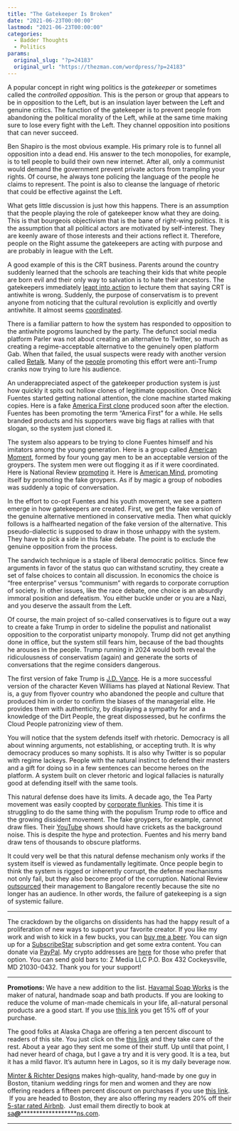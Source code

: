 ```yaml
---
title: "The Gatekeeper Is Broken"
date: "2021-06-23T00:00:00"
lastmod: "2021-06-23T00:00:00"
categories:
  - Badder Thoughts
  - Politics
params:
  original_slug: "?p=24183"
  original_url: "https://thezman.com/wordpress/?p=24183"
---
```


A popular concept in right wing politics is the *gatekeeper* or
sometimes called the *controlled opposition*. This is the person or
group that appears to be in opposition to the Left, but is an insulation
layer between the Left and genuine critics. The function of the
gatekeeper is to prevent people from abandoning the political morality
of the Left, while at the same time making sure to lose every fight with
the Left. They channel opposition into positions that can never succeed.

Ben Shapiro is the most obvious example. His primary role is to funnel
all opposition into a dead end. His answer to the tech monopolies, for
example, is to tell people to build their own new internet. After all,
only a communist would demand the government prevent private actors from
trampling your rights. Of course, he always tone policing the language
of the people he claims to represent. The point is also to cleanse the
language of rhetoric that could be effective against the Left.

What gets little discussion is just how this happens. There is an
assumption that the people playing the role of gatekeeper know what they
are doing. This is that bourgeois objectivism that is the bane of
right-wing politics. It is the assumption that all political actors are
motivated by self-interest. They are keenly aware of those interests and
their actions reflect it. Therefore, people on the Right assume the
gatekeepers are acting with purpose and are probably in league with the
Left.

A good example of this is the CRT business. Parents around the country
suddenly learned that the schools are teaching their kids that white
people are born evil and their only way to salvation is to hate their
ancestors. The gatekeepers immediately <a
href="https://www.nationalreview.com/news/chris-rufo-accuses-washington-post-of-telling-outright-lies-about-his-anti-crt-push/"
rel="noopener" target="_blank">leapt into action</a> to lecture them
that saying CRT is antiwhite is wrong. Suddenly, the purpose of
conservatism is to prevent anyone from noticing that the cultural
revolution is explicitly and overtly antiwhite. It almost seems
<a href="https://twitter.com/ScottMGreer/status/1407205852415762435"
rel="noopener" target="_blank">coordinated</a>.

There is a familiar pattern to how the system has responded to
opposition to the antiwhite pogroms launched by the party. The defunct
social media platform Parler was not about creating an alternative to
Twitter, so much as creating a regime-acceptable alternative to the
genuinely open platform Gab. When that failed, the usual suspects were
ready with another version called
<a href="https://retalk.com/" rel="noopener" target="_blank">Retalk</a>.
Many of the <a
href="https://media.gab.com/system/media_attachments/files/069/629/068/original/7b9df2cc81d489fc.png"
rel="noopener" target="_blank">people</a> promoting this effort were
anti-Trump cranks now trying to lure his audience.

An underappreciated aspect of the gatekeeper production system is just
how quickly it spits out hollow clones of legitimate opposition. Once
Nick Fuentes started getting national attention, the clone machine
started making copies. Here is a fake <a
href="https://thehill.com/blogs/blog-briefing-room/news/547996-trump-alumni-launch-america-first-policy-institute"
rel="noopener" target="_blank">America First clone</a> produced soon
after the election. Fuentes has been promoting the term “America First”
for a while. He sells branded products and his supporters wave big flags
at rallies with that slogan, so the system just cloned it.

The system also appears to be trying to clone Fuentes himself and his
imitators among the young generation. Here is a group called
<a href="https://www.americanmoment.org/" rel="noopener"
target="_blank">American Moment</a>, formed by four young gay men to be
an acceptable version of the groypers. The system men were out flogging
it as if it were coordinated. Here is National Review <a
href="https://www.nationalreview.com/corner/if-i-could-take-a-moment/"
rel="noopener" target="_blank">promoting</a> it. Here is <a
href="https://americanmind.org/salvo/dear-conservative-inc-follow-or-get-out-of-the-way/"
rel="noopener" target="_blank">American Mind</a>, promoting itself by
promoting the fake groypers. As if by magic a group of nobodies was
suddenly a topic of conversation.

In the effort to co-opt Fuentes and his youth movement, we see a pattern
emerge in how gatekeepers are created. First, we get the fake version of
the genuine alternative mentioned in conservative media. Then what
quickly follows is a halfhearted negation of the fake version of the
alternative. This pseudo-dialectic is supposed to draw in those unhappy
with the system. They have to pick a side in this fake debate. The point
is to exclude the genuine opposition from the process.

The sandwich technique is a staple of liberal democratic politics. Since
few arguments in favor of the status quo can withstand scrutiny, they
create a set of false choices to contain all discussion. In economics
the choice is “free enterprise” versus “communism” with regards to
corporate corruption of society. In other issues, like the race debate,
one choice is an absurdly immoral position and defeatism. You either
buckle under or you are a Nazi, and you deserve the assault from the
Left.

Of course, the main project of so-called conservatives is to figure out
a way to create a fake Trump in order to sideline the populist and
nationalist opposition to the corporatist uniparty monopoly. Trump did
not get anything done in office, but the system still fears him, because
of the bad thoughts he arouses in the people. Trump running in 2024
would both reveal the ridiculousness of conservatism (again) and
generate the sorts of conversations that the regime considers dangerous.

The first version of fake Trump is <a
href="https://unherd.com/thepost/can-j-d-vance-offer-trumpism-without-trump/?=frpo"
rel="noopener" target="_blank">J.D. Vance</a>. He is a more successful
version of the character Keven Williams has played at National Review.
That is, a guy from flyover country who abandoned the people and culture
that produced him in order to confirm the biases of the managerial
elite. He provides them with authenticity, by displaying a sympathy for
and a knowledge of the Dirt People, the great dispossessed, but he
confirms the Cloud People patronizing view of them.

You will notice that the system defends itself with rhetoric. Democracy
is all about winning arguments, not establishing, or accepting truth. It
is why democracy produces so many sophists. It is also why Twitter is so
popular with regime lackeys. People with the natural instinct to defend
their masters and a gift for doing so in a few sentences can become
heroes on the platform. A system built on clever rhetoric and logical
fallacies is naturally good at defending itself with the same tools.

This natural defense does have its limits. A decade ago, the Tea Party
movement was easily coopted by
<a href="https://www.rstreet.org/" rel="noopener"
target="_blank">corporate flunkies</a>. This time it is struggling to do
the same thing with the populism Trump rode to office and the growing
dissident movement. The fake groypers, for example, cannot draw flies.
Their <a href="https://www.youtube.com/channel/UC4qmB5DeiFxt53ZPZiW4Tcg"
rel="noopener" target="_blank">YouTube</a> shows should have crickets as
the background noise. This is despite the hype and protection. Fuentes
and his merry band draw tens of thousands to obscure platforms.

It could very well be that this natural defense mechanism only works if
the system itself is viewed as fundamentally legitimate. Once people
begin to think the system is rigged or inherently corrupt, the defense
mechanisms not only fail, but they also become proof of the corruption.
National Review
[outsourced](https://www.axios.com/national-review-editor-rich-lowry-e152aee4-5d06-4f58-af9a-93d826cd1833.html)
their management to Bangalore recently because the site no longer has an
audience. In other words, the failure of gatekeeping is a sign of
systemic failure.

------------------------------------------------------------------------

The crackdown by the oligarchs on dissidents has had the happy result of
a proliferation of new ways to support your favorite creator. If you
like my work and wish to kick in a few bucks, you can
<a href="https://www.buymeacoffee.com/mujolulu" rel="noopener"
target="_blank">buy me a beer</a>. You can sign up for a
<a href="https://www.subscribestar.com/the-z-blog" rel="noopener"
target="_blank">SubscribeStar</a> subscription and get some extra
content. You can donate via <a
href="https://www.paypal.com/donate/?cmd=_s-xclick&amp;hosted_button_id=UDAS2Q8JYA6CN&amp;source=url"
rel="noopener" target="_blank">PayPal</a>. My crypto addresses are
<a href="https://thezman.com/wordpress/?page_id=22713" rel="noopener"
target="_blank">here</a> for those who prefer that option. You can send
gold bars to: Z Media LLC P.O. Box 432 Cockeysville, MD 21030-0432.
Thank you for your support!

------------------------------------------------------------------------

**Promotions:** We have a new addition to the list.
<a href="https://havamalsoapworks.com/" rel="noopener"
target="_blank">Havamal Soap Works</a> is the maker of natural, handmade
soap and bath products. If you are looking to reduce the volume of
man-made chemicals in your life, all-natural personal products are a
good start. If you use
<a href="https://havamalsoapworks.com/discount/ZMAN" rel="noopener"
target="_blank">this link</a> you get 15% off of your purchase.

The good folks at Alaska Chaga are offering a ten percent discount to
readers of this site. You just click on the
<a href="https://alaskachaga.us/discount/ZMAN" rel="noopener noreferrer"
target="_blank">this link</a> and they take care of the rest. About a
year ago they sent me some of their stuff. Up until that point, I had
never heard of chaga, but I gave a try and it is very good. It is a tea,
but it has a mild flavor. It’s autumn here in Lagos, so it is my daily
beverage now.

<a href="https://www.minterandrichterdesigns.com/"
rel="noreferrer nofollow noopener" target="_blank">Minter &amp; Richter
Designs</a> makes high-quality, hand-made by one guy in Boston, titanium
wedding rings for men and women and they are now offering readers a
fifteen percent discount on purchases if you use
<a href="https://www.minterandrichterdesigns.com/discount/ZMAN"
rel="noreferrer nofollow noopener" target="_blank">this link</a>. 
 <span class="highlight"><span class="colour"><span class="font"><span class="size">If
you are headed to Boston, they are also offering my readers 20% off
their <a
href="https://www.airbnb.com/users/7988017/listings?user_id=7988017&amp;s=3"
rel="noopener noreferrer" target="_blank">5-star rated Airbnb</a>.  Just
email them directly to book at
<a href="mailto:sa***@*********************ns.com"
data-original-string="m+RdUOkuioCllyIIZwiGNQ==cb7OlvlTsR5mcscIDpmjMJdvoeqyMtWKYi13tuW8SK4aActJBThzc51j/g/Og8Mf1Or"><span
class="apbct-email-encoder"
data-original-string="52xBfZq6SwGiWBzM/oZwVw==cb7WOyS9UxX4IRJ4C/T8AFqz74wvpeeZtFDON+mlu+X1LtuZc+YkKLYT7hUkx5I3e52"
title="This contact has been encoded by Anti-Spam by CleanTalk. Click to decode. To finish the decoding make sure that JavaScript is enabled in your browser.">sa<span
class="apbct-blur">***</span>@<span
class="apbct-blur">*********************</span>ns.com</span></a>.</span></span></span></span>

------------------------------------------------------------------------
